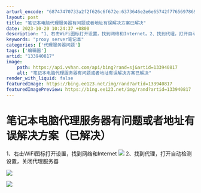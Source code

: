 ```yaml
---
arturl_encode: "68747470733a2f2f626c6f672e:6373646e2e6e65742f77656978696e5f35333239333334362f:61727469636c652f64657461696c732f313333393430383137"
layout: post
title: "笔记本电脑代理服务器有问题或者地址有误解决方案已解决"
date: 2023-10-20 10:24:37 +0800
description: "1、右击WiFi图标打开设置，找到网络和Internet。2、找到代理，打开自动检测设置，关闭代理服"
keywords: "proxy server笔记本"
categories: ['代理服务器问题']
tags: ['编辑器']
artid: "133940817"
image:
    path: https://api.vvhan.com/api/bing?rand=sj&artid=133940817
    alt: "笔记本电脑代理服务器有问题或者地址有误解决方案已解决"
render_with_liquid: false
featuredImage: https://bing.ee123.net/img/rand?artid=133940817
featuredImagePreview: https://bing.ee123.net/img/rand?artid=133940817
---
```


# 笔记本电脑代理服务器有问题或者地址有误解决方案（已解决）

1、右击WiFi图标打开设置，找到网络和Internet
![](https://i-blog.csdnimg.cn/blog_migrate/5f2f1d2562be4a6bc8287f881ba891f3.png)
2、找到代理，打开自动检测设置，关闭代理服务器

![](https://i-blog.csdnimg.cn/blog_migrate/03f8b69ba339760bd7a1b928112a7ea5.png)

![](https://i-blog.csdnimg.cn/blog_migrate/e12a1ded1df561786c3b8ae16b1244bb.png)